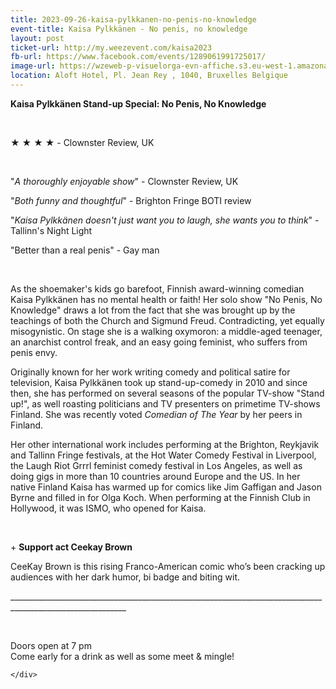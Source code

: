 ```yaml
---
title: 2023-09-26-kaisa-pylkkanen-no-penis-no-knowledge
event-title: Kaisa Pylkkänen - No penis, no knowledge
layout: post
ticket-url: http://my.weezevent.com/kaisa2023
fb-url: https://www.facebook.com/events/1289061991725017/
image-url: https://wzeweb-p-visuelorga-evn-affiche.s3.eu-west-1.amazonaws.com/affiche_1005534.png
location: Aloft Hotel, Pl. Jean Rey , 1040, Bruxelles Belgique
---
```

<div><div class="kvgmc6g5 cxmmr5t8 oygrvhab hcukyx3x c1et5uql">
<p>
<strong>Kaisa Pylkkänen Stand-up Special: No Penis, No Knowledge </strong></p>
<p>
		 </p>
<p>
		★ ★ ★ ★ - Clownster Review, UK</p>
<p>
		 </p>
<p>
		"<em>A thoroughly enjoyable show</em>" - Clownster Review, UK</p>
<p>
		"<em>Both funny and thoughtful</em>" - Brighton Fringe BOTI review</p>
<p>
		"<em>Kaisa Pylkkänen doesn't just want you to laugh, she wants you to think</em>" - Tallinn's Night Light</p>
<p>
		"Better than a real penis" - Gay man</p>
<p>
		 </p>
<p>
		As the shoemaker's kids go barefoot, Finnish award-winning comedian Kaisa Pylkkänen has no mental health or faith! Her solo show "No Penis, No Knowledge" draws a lot from the fact that she was brought up by the teachings of both the Church and Sigmund Freud. Contradicting, yet equally misogynistic. On stage she is a walking oxymoron: a middle-aged teenager, an anarchist control freak, and an easy going feminist, who suffers from penis envy.  </p>
<p>
		Originally known for her work writing comedy and political satire for television, Kaisa Pylkkänen took up stand-up-comedy in 2010 and since then, she has performed on several seasons of the popular TV-show "Stand up!", as well roasting politicians and TV presenters on primetime TV-shows Finland. She was recently voted <em>Comedian of The Year</em> by her peers in Finland.</p>
<p>
		Her other international work includes performing at the Brighton, Reykjavik and Tallinn Fringe festivals, at the Hot Water Comedy Festival in Liverpool, the Laugh Riot Grrrl feminist comedy festival in Los Angeles, as well as doing gigs in more than 10 countries around Europe and the US. In her native Finland Kaisa has warmed up for comics like Jim Gaffigan and Jason Byrne and filled in for Olga Koch. When performing at the Finnish Club in Hollywood, it was ISMO, who opened for Kaisa.</p>
<p>
		 </p>
<p>
		+ <strong>Support act Ceekay Brown</strong></p>
<p>
<span>CeeKay Brown is this rising Franco-American comic who’s been cracking up audiences with her dark humor, bi badge and biting wit.</span></p>
</div>
<p>
	___________________________________________________________________________________________________________</p>
<p>
	 </p>
<p>
<span><span>Doors open at 7 pm</span></span><br>
	Come early for a drink as well as some meet &amp; mingle!</p>

    </div>